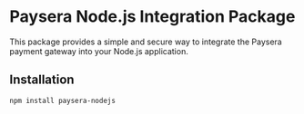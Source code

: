 # Paysera Node.js Integration Package

This package provides a simple and secure way to integrate the Paysera payment gateway into your Node.js application.

## Installation

```bash
npm install paysera-nodejs
